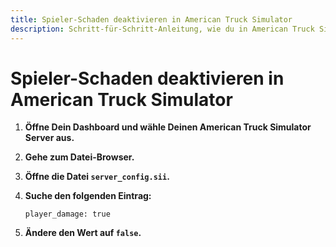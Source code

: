```yaml
---
title: Spieler-Schaden deaktivieren in American Truck Simulator
description: Schritt-für-Schritt-Anleitung, wie du in American Truck Simulator den Spieler-Schaden deaktivieren kannst.
---
```


# Spieler-Schaden deaktivieren in American Truck Simulator

1. <strong>Öffne Dein Dashboard und wähle Deinen American Truck Simulator Server aus.</strong>

2. <strong>Gehe zum Datei-Browser.</strong>

3. <strong>Öffne die Datei ```server_config.sii```.</strong>

4. <strong>Suche den folgenden Eintrag:</strong>

    ```
    player_damage: true
    ```

5. <strong>Ändere den Wert auf ```false```.</strong>
